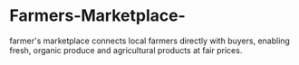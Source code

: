 # Farmers-Marketplace-
 farmer's marketplace connects local farmers directly with buyers, enabling fresh, organic produce and agricultural products at fair prices.

